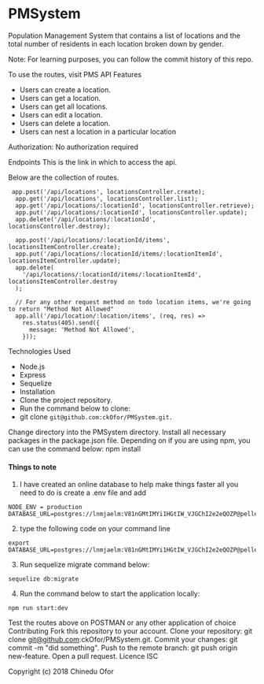 # PMSystem


Population Management System that contains a list of locations and the total number of residents in each location broken down by gender.

Note: For learning purposes, you can follow the commit history of this repo.

To use the routes, visit PMS API
Features
* Users can create a location.
* Users can get a location.
* Users can get all locations.
* Users can edit a location.
* Users can delete a location.
* Users can nest a location in a particular location

Authorization: No authorization required

Endpoints
This is the link in which to access the api.

Below are the collection of routes.
```
 app.post('/api/locations', locationsController.create);
  app.get('/api/locations', locationsController.list);
  app.get('/api/locations/:locationId', locationsController.retrieve);
  app.put('/api/locations/:locationId', locationsController.update);
  app.delete('/api/locations/:locationId', locationsController.destroy);
  
  app.post('/api/locations/:locationId/items', locationsItemController.create);
  app.put('/api/locations/:locationId/items/:locationItemId', locationsItemController.update);
  app.delete(
    '/api/locations/:locationId/items/:locationItemId', locationsItemController.destroy
  );
  
  // For any other request method on todo location items, we're going to return "Method Not Allowed"
  app.all('/api/location/:location/items', (req, res) =>
    res.status(405).send({
      message: 'Method Not Allowed',
    }));
```

Technologies Used
* Node.js
* Express
* Sequelize
* Installation
* Clone the project repository.
* Run the command below to clone:
* git clone ```git@github.com:ckOfor/PMSystem.git.```

Change directory into the PMSystem directory.
Install all necessary packages in the package.json file. Depending on if you are using npm, you can use the command below:
npm install

#### Things to note
1. I have created an online database to help make things faster all you need to do is create a .env file and add 
```
NODE_ENV = production
DATABASE_URL=postgres://lnmjaelm:V81nGMtIMYi1HGtIW_VJGChI2e2eQOZP@pellefant.db.elephantsql.com:5432/lnmjaelm
```

2. type the following code on your command line
```
export DATABASE_URL=postgres://lnmjaelm:V81nGMtIMYi1HGtIW_VJGChI2e2eQOZP@pellefant.db.elephantsql.com:5432/lnmjaelm
```

3. Run sequelize migrate command below:
```
sequelize db:migrate
```

4. Run the command below to start the application locally:
```
npm run start:dev
```

Test the routes above on POSTMAN or any other application of choice
Contributing
Fork this repository to your account.
Clone your repository: git clone git@github.com:ckOfor/PMSystem.git.
Commit your changes: git commit -m "did something".
Push to the remote branch: git push origin new-feature.
Open a pull request.
Licence
ISC

Copyright (c) 2018 Chinedu Ofor
